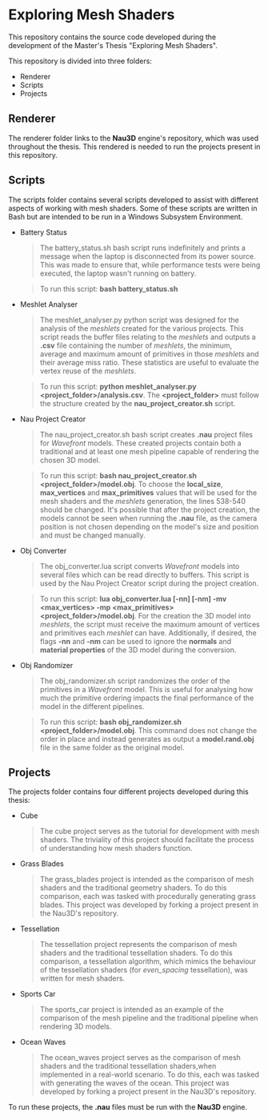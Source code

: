 # Exploring Mesh Shaders

This repository contains the source code developed during the development of the Master's Thesis "Exploring Mesh Shaders". 

This repository is divided into three folders:
- Renderer
- Scripts
- Projects

## Renderer

The renderer folder links to the **Nau3D** engine's repository, which was used throughout the thesis. This rendered is needed to run the projects present in this repository. 

## Scripts

The scripts folder contains several scripts developed to assist with different aspects of working with mesh shaders. Some of these scripts are written in Bash but are intended to be run in a Windows Subsystem Environment.

- Battery Status
	> The battery_status.sh bash script runs indefinitely and prints a message when the laptop is disconnected from its power source. This was made to ensure that, while performance tests were being executed, the laptop wasn't running on battery. 
	
	> To run this script: **bash battery_status.sh**
	
- Meshlet Analyser
	> The meshlet_analyser.py python script was designed for the analysis of the *meshlets* created for the various projects. This script reads the buffer files relating to the *meshlets* and outputs a **.csv** file containing the number of *meshlets*, the minimum, average and maximum amount of primitives in those *meshlets* and their average miss ratio. These statistics are useful to evaluate the vertex reuse of the *meshlets*.

	> To run this script: **python meshlet_analyser.py \<project_folder\>/analysis.csv**. The **\<project_folder\>** must follow the structure created by the **nau_project_creator.sh** script.
	
- Nau Project Creator
	 > The nau_project_creator.sh bash script creates **.nau** project files for *Wavefront* models. These created projects contain both a traditional and at least one mesh pipeline capable of rendering the chosen 3D model.
	 
	 > To run this script: **bash nau_project_creator.sh \<project_folder\>/model.obj**. To choose the **local_size**, **max_vertices** and **max_primitives** values that will be used for the mesh shaders and the *meshlets* generation, the lines 538-540 should be changed. It's possible that after the project creation, the models cannot be seen when running the **.nau** file, as the camera position is not chosen depending on the model's size and position and must be changed manually.
	 
- Obj Converter
	> The obj_converter.lua script converts *Wavefront* models into several files which can be read directly to buffers. This script is used by the Nau Project Creator script during the project creation.

	>To run this script: **lua obj_converter.lua [-nn] [-nm] -mv \<max_vertices\> -mp \<max_primitives\> \<project_folder\>/model.obj**. For the creation the 3D model into *meshlets*, the script must receive the maximum amount of vertices and primitives each *meshlet* can have. Additionally, if desired, the flags **-nn** and **-nm** can be used to ignore the **normals** and **material properties** of the 3D model during the conversion.

- Obj Randomizer
	> The obj_randomizer.sh script randomizes the order of the primitives in a *Wavefront* model. This is useful for analysing how much the primitive ordering impacts the final performance of the model in the different pipelines.

	> To run this script: **bash obj_randomizer.sh \<project_folder\>/model.obj**. This command does not change the order in place and instead generates as output a **model.rand.obj** file in the same folder as the original model.

## Projects

The projects folder contains four different projects developed during this thesis:

- Cube
	 >  The cube project serves as the tutorial for development with mesh shaders.  The triviality of this project should facilitate the process of understanding how mesh shaders function.

- Grass Blades
	> The grass_blades project is intended as the comparison of mesh shaders and the traditional geometry shaders. To do this comparison, each was tasked with procedurally generating grass blades. This project was developed by forking a project present in the Nau3D's repository.

- Tessellation 
	> The tessellation project represents the comparison of mesh shaders and the traditional tessellation shaders. To do this comparison, a tessellation algorithm, which mimics the behaviour of the tessellation shaders (for *even_spacing* tessellation), was written for mesh shaders. 

- Sports Car
	> The sports_car project is intended as an example of the comparison of the mesh pipeline and the traditional pipeline when rendering 3D models.

- Ocean Waves
	> The ocean_waves project serves as the comparison of mesh shaders and the traditional tessellation shaders,when implemented in a real-world scenario. To do this, each was tasked with generating the waves of the ocean. This project was developed by forking a project present in the Nau3D's repository.
	
To run these projects, the **.nau** files must be run with the **Nau3D** engine. 
